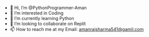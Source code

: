 - 👋 Hi, I’m @PythonProgrammer-Aman
- 👀 I’m interested in Coding
- 🌱 I’m currently learning Python
- 💞️ I’m looking to collaborate on Replit
- 📫 How to reach me at my Email: amanrajsharma541@gamil.com

<!---
PythonProgrammer-Aman/PythonProgrammer-Aman is a ✨ special ✨ repository because its `README.md` (this file) appears on your GitHub profile.
You can click the Preview link to take a look at your changes.
--->
